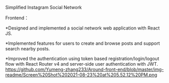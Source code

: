 Simplified Instagram Social Network 

Frontend：

*Designed and implemented a social network web application with React JS. 

*Implemented features for users to create and browse posts and support search nearby posts.

*Improved the authentication using token based registration/login/logout flow with React Router v4 and server-side user authentication with JWT. 
https://github.com/Yumeng-zhang233/Around-front-end/blob/master/img-readme/Screen%20Shot%202021-08-23%20at%205.52.12%20PM.png
